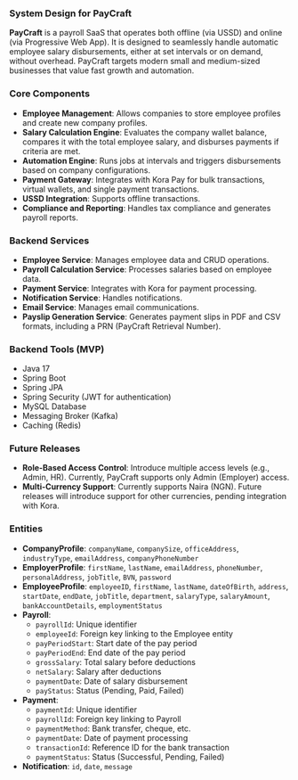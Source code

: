 ### **System Design for PayCraft**

**PayCraft** is a payroll SaaS that operates both offline (via USSD) and online (via Progressive Web App). It is designed to seamlessly handle automatic employee salary disbursements, either at set intervals or on demand, without overhead. PayCraft targets modern small and medium-sized businesses that value fast growth and automation.

### **Core Components**
- **Employee Management**: Allows companies to store employee profiles and create new company profiles.
- **Salary Calculation Engine**: Evaluates the company wallet balance, compares it with the total employee salary, and disburses payments if criteria are met.
- **Automation Engine**: Runs jobs at intervals and triggers disbursements based on company configurations.
- **Payment Gateway**: Integrates with Kora Pay for bulk transactions, virtual wallets, and single payment transactions.
- **USSD Integration**: Supports offline transactions.
- **Compliance and Reporting**: Handles tax compliance and generates payroll reports.

### **Backend Services**
- **Employee Service**: Manages employee data and CRUD operations.
- **Payroll Calculation Service**: Processes salaries based on employee data.
- **Payment Service**: Integrates with Kora for payment processing.
- **Notification Service**: Handles notifications.
- **Email Service**: Manages email communications.
- **Payslip Generation Service**: Generates payment slips in PDF and CSV formats, including a PRN (PayCraft Retrieval Number).

### **Backend Tools (MVP)**
- Java 17
- Spring Boot
- Spring JPA
- Spring Security (JWT for authentication)
- MySQL Database
- Messaging Broker (Kafka)
- Caching (Redis)

### **Future Releases**
- **Role-Based Access Control**: Introduce multiple access levels (e.g., Admin, HR). Currently, PayCraft supports only Admin (Employer) access.
- **Multi-Currency Support**: Currently supports Naira (NGN). Future releases will introduce support for other currencies, pending integration with Kora.

### **Entities**
- **CompanyProfile**: `companyName`, `companySize`, `officeAddress`, `industryType`, `emailAddress`, `companyPhoneNumber`
- **EmployerProfile**: `firstName`, `lastName`, `emailAddress`, `phoneNumber`, `personalAddress`, `jobTitle`, `BVN`, `password`
- **EmployeeProfile**: `employeeID`, `firstName`, `lastName`, `dateOfBirth`, `address`, `startDate`, `endDate`, `jobTitle`, `department`, `salaryType`, `salaryAmount`, `bankAccountDetails`, `employmentStatus`
- **Payroll**: 
   - `payrollId`: Unique identifier
   - `employeeId`: Foreign key linking to the Employee entity
   - `payPeriodStart`: Start date of the pay period
   - `payPeriodEnd`: End date of the pay period
   - `grossSalary`: Total salary before deductions
   - `netSalary`: Salary after deductions
   - `paymentDate`: Date of salary disbursement
   - `payStatus`: Status (Pending, Paid, Failed)
- **Payment**: 
   - `paymentId`: Unique identifier
   - `payrollId`: Foreign key linking to Payroll
   - `paymentMethod`: Bank transfer, cheque, etc.
   - `paymentDate`: Date of payment processing
   - `transactionId`: Reference ID for the bank transaction
   - `paymentStatus`: Status (Successful, Pending, Failed)
- **Notification**: `id`, `date`, `message`
